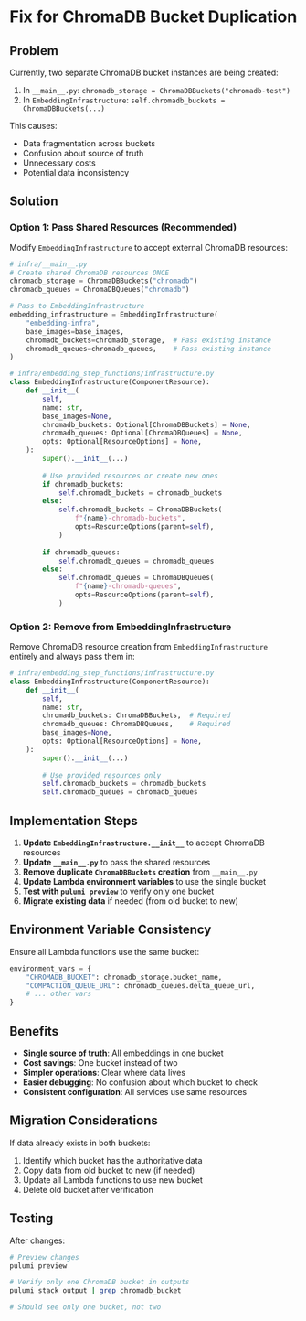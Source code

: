 # Fix for ChromaDB Bucket Duplication

## Problem
Currently, two separate ChromaDB bucket instances are being created:
1. In `__main__.py`: `chromadb_storage = ChromaDBBuckets("chromadb-test")`
2. In `EmbeddingInfrastructure`: `self.chromadb_buckets = ChromaDBBuckets(...)`

This causes:
- Data fragmentation across buckets
- Confusion about source of truth
- Unnecessary costs
- Potential data inconsistency

## Solution

### Option 1: Pass Shared Resources (Recommended)
Modify `EmbeddingInfrastructure` to accept external ChromaDB resources:

```python
# infra/__main__.py
# Create shared ChromaDB resources ONCE
chromadb_storage = ChromaDBBuckets("chromadb")
chromadb_queues = ChromaDBQueues("chromadb")

# Pass to EmbeddingInfrastructure
embedding_infrastructure = EmbeddingInfrastructure(
    "embedding-infra",
    base_images=base_images,
    chromadb_buckets=chromadb_storage,  # Pass existing instance
    chromadb_queues=chromadb_queues,    # Pass existing instance
)
```

```python
# infra/embedding_step_functions/infrastructure.py
class EmbeddingInfrastructure(ComponentResource):
    def __init__(
        self,
        name: str,
        base_images=None,
        chromadb_buckets: Optional[ChromaDBBuckets] = None,
        chromadb_queues: Optional[ChromaDBQueues] = None,
        opts: Optional[ResourceOptions] = None,
    ):
        super().__init__(...)
        
        # Use provided resources or create new ones
        if chromadb_buckets:
            self.chromadb_buckets = chromadb_buckets
        else:
            self.chromadb_buckets = ChromaDBBuckets(
                f"{name}-chromadb-buckets",
                opts=ResourceOptions(parent=self),
            )
        
        if chromadb_queues:
            self.chromadb_queues = chromadb_queues
        else:
            self.chromadb_queues = ChromaDBQueues(
                f"{name}-chromadb-queues",
                opts=ResourceOptions(parent=self),
            )
```

### Option 2: Remove from EmbeddingInfrastructure
Remove ChromaDB resource creation from `EmbeddingInfrastructure` entirely and always pass them in:

```python
# infra/embedding_step_functions/infrastructure.py
class EmbeddingInfrastructure(ComponentResource):
    def __init__(
        self,
        name: str,
        chromadb_buckets: ChromaDBBuckets,  # Required
        chromadb_queues: ChromaDBQueues,    # Required
        base_images=None,
        opts: Optional[ResourceOptions] = None,
    ):
        super().__init__(...)
        
        # Use provided resources only
        self.chromadb_buckets = chromadb_buckets
        self.chromadb_queues = chromadb_queues
```

## Implementation Steps

1. **Update `EmbeddingInfrastructure.__init__`** to accept ChromaDB resources
2. **Update `__main__.py`** to pass the shared resources
3. **Remove duplicate `ChromaDBBuckets` creation** from `__main__.py` 
4. **Update Lambda environment variables** to use the single bucket
5. **Test with `pulumi preview`** to verify only one bucket
6. **Migrate existing data** if needed (from old bucket to new)

## Environment Variable Consistency

Ensure all Lambda functions use the same bucket:
```python
environment_vars = {
    "CHROMADB_BUCKET": chromadb_storage.bucket_name,
    "COMPACTION_QUEUE_URL": chromadb_queues.delta_queue_url,
    # ... other vars
}
```

## Benefits

- **Single source of truth**: All embeddings in one bucket
- **Cost savings**: One bucket instead of two
- **Simpler operations**: Clear where data lives
- **Easier debugging**: No confusion about which bucket to check
- **Consistent configuration**: All services use same resources

## Migration Considerations

If data already exists in both buckets:
1. Identify which bucket has the authoritative data
2. Copy data from old bucket to new (if needed)
3. Update all Lambda functions to use new bucket
4. Delete old bucket after verification

## Testing

After changes:
```bash
# Preview changes
pulumi preview

# Verify only one ChromaDB bucket in outputs
pulumi stack output | grep chromadb_bucket

# Should see only one bucket, not two
```